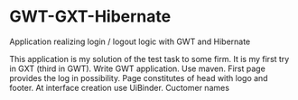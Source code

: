 # GWT-GXT-Hibernate
Application realizing login / logout logic with GWT and Hibernate

This application is my solution of the test task to some firm. It is my first try in GXT (third in GWT).
Write GWT application. Use maven. First page provides the log in possibility. Page constitutes of head with logo and footer. At interface creation use UiBinder. Cuctomer names
